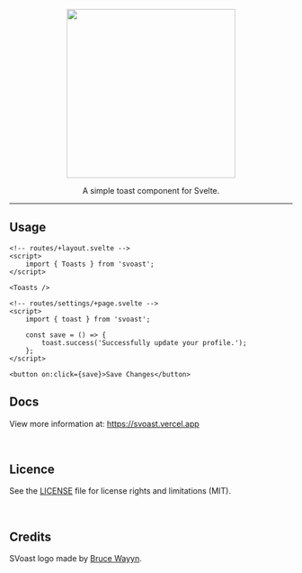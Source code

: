 <p align="center">
	<img width="300px" src="https://user-images.githubusercontent.com/122556307/221425114-757c3e73-3b0a-4df8-a5df-4475a7277124.svg" />
</p>

<p align="center">
	A simple toast component for Svelte.
</p>

---

## Usage

```svelte
<!-- routes/+layout.svelte -->
<script>
	import { Toasts } from 'svoast';
</script>

<Toasts />
```

```svelte
<!-- routes/settings/+page.svelte -->
<script>
	import { toast } from 'svoast';

	const save = () => {
		toast.success('Successfully update your profile.');
	};
</script>

<button on:click={save}>Save Changes</button>
```

## Docs

View more information at: https://svoast.vercel.app

<br>

## Licence

See the [LICENSE](https://github.com/Gibbu/svoast/blob/main/LICENSE) file for license rights and limitations (MIT).

<br>

## Credits

SVoast logo made by [Bruce Wayyn](https://github.com/brucewayyn).
